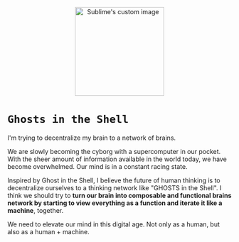 
<p align="center">
  <img width="200" height="200" src="https://i.imgur.com/vqWkSRl.png" alt="Sublime's custom image"/>
</p>


# `Ghosts in the Shell`


I'm trying to decentralize my brain to a network of brains.

We are slowly becoming the cyborg with a supercomputer in our pocket. With the sheer amount of information available in the world today, we have become overwhelmed. Our mind is in a constant racing state.

Inspired by Ghost in the Shell, I believe the future of human thinking is to decentralize ourselves to a thinking network like "GHOSTS in the Shell". I think we should try to **turn our brain into composable and functional brains network by starting to view everything as a function and iterate it like a machine**, together. 

We need to elevate our mind in this digital age. Not only as a human, but also as a human + machine.
